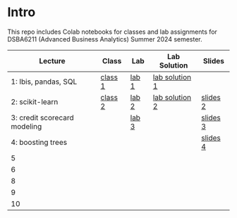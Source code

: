 # Intro

This repo includes Colab notebooks for classes and lab assignments for DSBA6211 (Advanced Business Analytics) Summer 2024 semester.

| Lecture    | Class                                                                                                          | Lab                                                                                                        | Lab Solution | Slides |
|----|----------------------------------------------------------------------------------------------------------------|------------------------------------------------------------------------------------------------------------|--------------|--------|
| 1: Ibis, pandas, SQL  | [class 1](https://github.com/wesslen/dsba6211-summer2024/blob/main/notebooks/dsba6211_summer2024_class1.ipynb) | [lab 1](https://github.com/wesslen/dsba6211-summer2024/blob/main/notebooks/dsba6211_summer2024_lab1.ipynb) | [lab solution 1](https://github.com/wesslen/dsba6211-summer2024/blob/main/notebooks/solutions/dsba6211_summer2024_lab1_solutions.ipynb)             | |
| 2: scikit-learn  | [class 2](https://github.com/wesslen/dsba6211-summer2024/blob/main/notebooks/dsba6211_summer2024_class2.ipynb) | [lab 2](https://github.com/wesslen/dsba6211-summer2024/blob/main/notebooks/dsba6211_summer2024_lab2.ipynb) | [lab solution 2](https://github.com/wesslen/dsba6211-summer2024/blob/main/notebooks/dsba6211_summer2024_lab2_solutions.ipynb)             | [slides 2](https://dsba6211-summer2024-scikit-learn.netlify.app/) |
| 3: credit scorecard modeling  |  |  [lab 3](https://github.com/wesslen/dsba6211-summer2024/blob/main/notebooks/dsba6211_summer2024_lab3.ipynb)  |              | [slides 3](https://dsba6211-summer2024-credit-scorecard.netlify.app/) |
| 4: boosting trees  |                                                                                                                |                                                                                                            |              | [slides 4](https://dsba6211-summer2024-ensembles.netlify.app/) |
| 5  |                                                                                                                |                                                                                                            |              |
| 6  |                                                                                                                |                                                                                                            |              |
| 8  |                                                                                                                |                                                                                                            |              |
| 9  |                                                                                                                |                                                                                                            |              |
| 10 |                                                                                                                |                                                                                                            |              |
